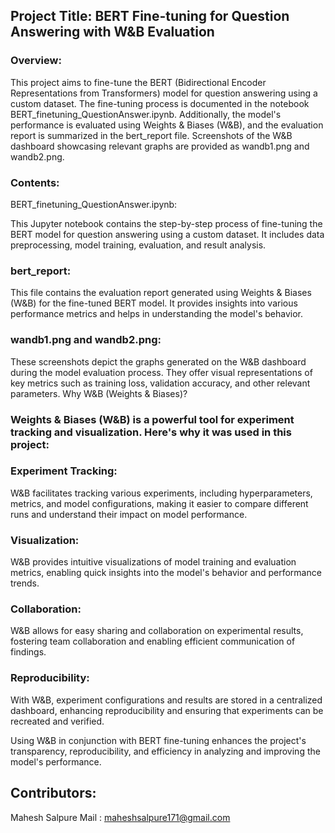 
## Project Title: BERT Fine-tuning for Question Answering with W&B Evaluation

### Overview:
This project aims to fine-tune the BERT (Bidirectional Encoder Representations from Transformers) model for question answering using a custom dataset. The fine-tuning process is documented in the notebook BERT_finetuning_QuestionAnswer.ipynb. Additionally, the model's performance is evaluated using Weights & Biases (W&B), and the evaluation report is summarized in the bert_report file. Screenshots of the W&B dashboard showcasing relevant graphs are provided as wandb1.png and wandb2.png.

### Contents:
BERT_finetuning_QuestionAnswer.ipynb:

This Jupyter notebook contains the step-by-step process of fine-tuning the BERT model for question answering using a custom dataset. It includes data preprocessing, model training, evaluation, and result analysis.
### bert_report:

This file contains the evaluation report generated using Weights & Biases (W&B) for the fine-tuned BERT model. It provides insights into various performance metrics and helps in understanding the model's behavior.
### wandb1.png and wandb2.png:

These screenshots depict the graphs generated on the W&B dashboard during the model evaluation process. They offer visual representations of key metrics such as training loss, validation accuracy, and other relevant parameters.
Why W&B (Weights & Biases)?
### Weights & Biases (W&B) is a powerful tool for experiment tracking and visualization. Here's why it was used in this project:

### Experiment Tracking: 
W&B facilitates tracking various experiments, including hyperparameters, metrics, and model configurations, making it easier to compare different runs and understand their impact on model performance.

### Visualization:
W&B provides intuitive visualizations of model training and evaluation metrics, enabling quick insights into the model's behavior and performance trends.

### Collaboration:
W&B allows for easy sharing and collaboration on experimental results, fostering team collaboration and enabling efficient communication of findings.

### Reproducibility: 
With W&B, experiment configurations and results are stored in a centralized dashboard, enhancing reproducibility and ensuring that experiments can be recreated and verified.

Using W&B in conjunction with BERT fine-tuning enhances the project's transparency, reproducibility, and efficiency in analyzing and improving the model's performance.

## Contributors:
Mahesh Salpure
Mail : maheshsalpure171@gmail.com
